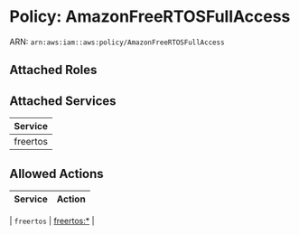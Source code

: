 # Policy: AmazonFreeRTOSFullAccess

ARN: `arn:aws:iam::aws:policy/AmazonFreeRTOSFullAccess`

## Attached Roles

## Attached Services

| Service |
|---------|
| freertos |

## Allowed Actions

| Service | Action |
|:-------:|--------|

| `freertos` | [freertos:*](../actions.md#freertos:all) |
